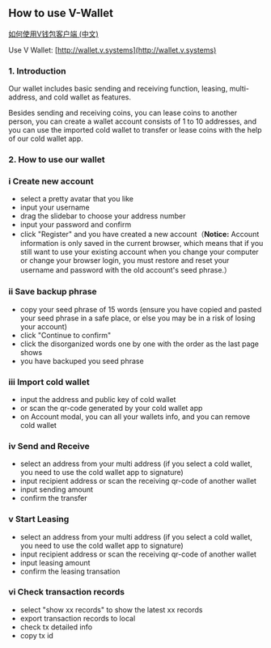 
How to use V-Wallet
---
[如何使用V钱包客户端 (中文)](/walletcn)

Use V Wallet: [http://wallet.v.systems](http://wallet.v.systems)

### 1. Introduction

Our wallet includes basic sending and receiving function, leasing, multi-address, and cold wallet as features.

Besides sending and receiving coins, you can lease coins to another person, you can create a wallet account consists of 1 to 10 addresses, and you can use the imported cold wallet to transfer or lease coins with the help of our cold wallet app.

### 2. How to use our wallet


### i Create new account

* select a pretty avatar that you like
* input your username 
* drag  the slidebar to choose your address number
* input your password and confirm
* click "Register" and you have created a new account（**Notice:** Account information is only saved in the current browser, which means that if you still want to use your existing account when you change your computer or change your browser login, you must restore and reset your username and password with the old account's seed phrase.）

### ii Save backup phrase

* copy your seed phrase of 15 words (ensure you have copied and pasted your seed phrase in a safe place, or else you may be in a risk of losing your account)
* click "Continue to confirm"
* click the disorganized words one by one with the order as the last page shows
* you have backuped you seed phrase

### iii Import cold wallet

* input the address and public key of cold wallet
* or scan the qr-code generated by your cold wallet app
* on Account modal, you can all your wallets info, and you can remove cold wallet

### iv Send and Receive

* select an address from your multi address (if you select a cold wallet, you need to use the cold wallet app to signature)
* input recipient address or scan the receiving qr-code of another wallet
* input sending amount
* confirm the transfer

### v Start Leasing

* select an address from your multi address (if you select a cold wallet, you need to use the cold wallet app to signature)
* input recipient address or scan the receiving qr-code of another wallet
* input leasing amount
* confirm the leasing transation 

### vi Check transaction records

* select "show xx records" to show the latest xx records
* export transaction records to local
* check tx detailed info
* copy tx id
